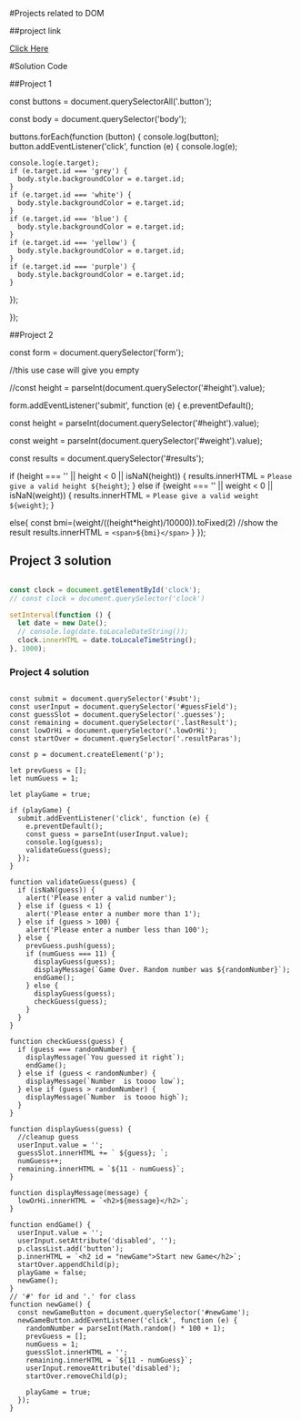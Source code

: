#Projects related to DOM

##project link

[Click Here](https://stackblitz.com/edit/dom-project-chaiaurcode?file=index.html)

#Solution Code

##Project 1

const buttons = document.querySelectorAll('.button');

const body = document.querySelector('body');

buttons.forEach(function (button) {
  console.log(button);
  button.addEventListener('click', function (e) {
    console.log(e);

    console.log(e.target);
    if (e.target.id === 'grey') {
      body.style.backgroundColor = e.target.id;
    }
    if (e.target.id === 'white') {
      body.style.backgroundColor = e.target.id;
    }
    if (e.target.id === 'blue') {
      body.style.backgroundColor = e.target.id;
    }
    if (e.target.id === 'yellow') {
      body.style.backgroundColor = e.target.id;
    }
    if (e.target.id === 'purple') {
      body.style.backgroundColor = e.target.id;
    }

  });

});


##Project 2

const form = document.querySelector('form');

//this use case will give you empty

//const height = parseInt(document.querySelector('#height').value);

form.addEventListener('submit', function (e) {
  e.preventDefault();

  const height = parseInt(document.querySelector('#height').value);

  const weight = parseInt(document.querySelector('#weight').value);

  const results = document.querySelector('#results');

  if (height === '' || height < 0 || isNaN(height)) {
    results.innerHTML = `Please give a valid height ${height}`;
  }
  else if (weight === '' || weight < 0 || isNaN(weight)) {
    results.innerHTML = `Please give a valid weight ${weight}`;
  }
  
  else{
    const bmi=(weight/((height*height)/10000)).toFixed(2)
    //show the result
    results.innerHTML = `<span>${bmi}</span>`
  }
});


## Project 3 solution

```javascript

const clock = document.getElementById('clock');
// const clock = document.querySelector('clock')

setInterval(function () {
  let date = new Date();
  // console.log(date.toLocaleDateString());
  clock.innerHTML = date.toLocaleTimeString();
}, 1000);
```
### Project 4 solution

```let randomNumber = parseInt(Math.random() * 100 + 1);

const submit = document.querySelector('#subt');
const userInput = document.querySelector('#guessField');
const guessSlot = document.querySelector('.guesses');
const remaining = document.querySelector('.lastResult');
const lowOrHi = document.querySelector('.lowOrHi');
const startOver = document.querySelector('.resultParas');

const p = document.createElement('p');

let prevGuess = [];
let numGuess = 1;

let playGame = true;

if (playGame) {
  submit.addEventListener('click', function (e) {
    e.preventDefault();
    const guess = parseInt(userInput.value);
    console.log(guess);
    validateGuess(guess);
  });
}

function validateGuess(guess) {
  if (isNaN(guess)) {
    alert('Please enter a valid number');
  } else if (guess < 1) {
    alert('Please enter a number more than 1');
  } else if (guess > 100) {
    alert('Please enter a number less than 100');
  } else {
    prevGuess.push(guess);
    if (numGuess === 11) {
      displayGuess(guess);
      displayMessage(`Game Over. Random number was ${randomNumber}`);
      endGame();
    } else {
      displayGuess(guess);
      checkGuess(guess);
    }
  }
}

function checkGuess(guess) {
  if (guess === randomNumber) {
    displayMessage(`You guessed it right`);
    endGame();
  } else if (guess < randomNumber) {
    displayMessage(`Number  is toooo low`);
  } else if (guess > randomNumber) {
    displayMessage(`Number  is toooo high`);
  }
}

function displayGuess(guess) {
  //cleanup guess
  userInput.value = '';
  guessSlot.innerHTML += ` ${guess}; `;
  numGuess++;
  remaining.innerHTML = `${11 - numGuess}`;
}

function displayMessage(message) {
  lowOrHi.innerHTML = `<h2>${message}</h2>`;
}

function endGame() {
  userInput.value = '';
  userInput.setAttribute('disabled', '');
  p.classList.add('button');
  p.innerHTML = `<h2 id = "newGame">Start new Game</h2>`;
  startOver.appendChild(p);
  playGame = false;
  newGame();
}
// '#' for id and '.' for class
function newGame() {
  const newGameButton = document.querySelector('#newGame');
  newGameButton.addEventListener('click', function (e) {
    randomNumber = parseInt(Math.random() * 100 + 1);
    prevGuess = [];
    numGuess = 1;
    guessSlot.innerHTML = '';
    remaining.innerHTML = `${11 - numGuess}`;
    userInput.removeAttribute('disabled');
    startOver.removeChild(p);

    playGame = true;
  });
}
```